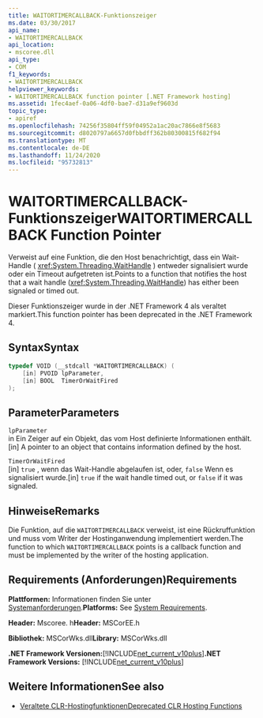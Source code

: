 ```yaml
---
title: WAITORTIMERCALLBACK-Funktionszeiger
ms.date: 03/30/2017
api_name:
- WAITORTIMERCALLBACK
api_location:
- mscoree.dll
api_type:
- COM
f1_keywords:
- WAITORTIMERCALLBACK
helpviewer_keywords:
- WAITORTIMERCALLBACK function pointer [.NET Framework hosting]
ms.assetid: 1fec4aef-0a06-4df0-bae7-d31a9ef9603d
topic_type:
- apiref
ms.openlocfilehash: 74256f35804ff59f04952a1ac20ac7866e8f5683
ms.sourcegitcommit: d8020797a6657d0fbbdff362b80300815f682f94
ms.translationtype: MT
ms.contentlocale: de-DE
ms.lasthandoff: 11/24/2020
ms.locfileid: "95732813"
---
```

# <a name="waitortimercallback-function-pointer"></a><span data-ttu-id="e41f2-102">WAITORTIMERCALLBACK-Funktionszeiger</span><span class="sxs-lookup"><span data-stu-id="e41f2-102">WAITORTIMERCALLBACK Function Pointer</span></span>

<span data-ttu-id="e41f2-103">Verweist auf eine Funktion, die den Host benachrichtigt, dass ein Wait-Handle ( <xref:System.Threading.WaitHandle> ) entweder signalisiert wurde oder ein Timeout aufgetreten ist.</span><span class="sxs-lookup"><span data-stu-id="e41f2-103">Points to a function that notifies the host that a wait handle (<xref:System.Threading.WaitHandle>) has either been signaled or timed out.</span></span>  
  
 <span data-ttu-id="e41f2-104">Dieser Funktionszeiger wurde in der .NET Framework 4 als veraltet markiert.</span><span class="sxs-lookup"><span data-stu-id="e41f2-104">This function pointer has been deprecated in the .NET Framework 4.</span></span>  
  
## <a name="syntax"></a><span data-ttu-id="e41f2-105">Syntax</span><span class="sxs-lookup"><span data-stu-id="e41f2-105">Syntax</span></span>  
  
```cpp  
typedef VOID (__stdcall *WAITORTIMERCALLBACK) (  
    [in] PVOID lpParameter,  
    [in] BOOL  TimerOrWaitFired  
);  
```  
  
## <a name="parameters"></a><span data-ttu-id="e41f2-106">Parameter</span><span class="sxs-lookup"><span data-stu-id="e41f2-106">Parameters</span></span>  

 `lpParameter`  
 <span data-ttu-id="e41f2-107">in Ein Zeiger auf ein Objekt, das vom Host definierte Informationen enthält.</span><span class="sxs-lookup"><span data-stu-id="e41f2-107">[in] A pointer to an object that contains information defined by the host.</span></span>  
  
 `TimerOrWaitFired`  
 <span data-ttu-id="e41f2-108">[in] `true` , wenn das Wait-Handle abgelaufen ist, oder, `false` Wenn es signalisiert wurde.</span><span class="sxs-lookup"><span data-stu-id="e41f2-108">[in] `true` if the wait handle timed out, or `false` if it was signaled.</span></span>  
  
## <a name="remarks"></a><span data-ttu-id="e41f2-109">Hinweise</span><span class="sxs-lookup"><span data-stu-id="e41f2-109">Remarks</span></span>  

 <span data-ttu-id="e41f2-110">Die Funktion, auf die `WAITORTIMERCALLBACK` verweist, ist eine Rückruffunktion und muss vom Writer der Hostinganwendung implementiert werden.</span><span class="sxs-lookup"><span data-stu-id="e41f2-110">The function to which `WAITORTIMERCALLBACK` points is a callback function and must be implemented by the writer of the hosting application.</span></span>  
  
## <a name="requirements"></a><span data-ttu-id="e41f2-111">Requirements (Anforderungen)</span><span class="sxs-lookup"><span data-stu-id="e41f2-111">Requirements</span></span>  

 <span data-ttu-id="e41f2-112">**Plattformen:** Informationen finden Sie unter [Systemanforderungen](../../get-started/system-requirements.md).</span><span class="sxs-lookup"><span data-stu-id="e41f2-112">**Platforms:** See [System Requirements](../../get-started/system-requirements.md).</span></span>  
  
 <span data-ttu-id="e41f2-113">**Header:** Mscoree. h</span><span class="sxs-lookup"><span data-stu-id="e41f2-113">**Header:** MSCorEE.h</span></span>  
  
 <span data-ttu-id="e41f2-114">**Bibliothek:** MSCorWks.dll</span><span class="sxs-lookup"><span data-stu-id="e41f2-114">**Library:** MSCorWks.dll</span></span>  
  
 <span data-ttu-id="e41f2-115">**.NET Framework Versionen:**[!INCLUDE[net_current_v10plus](../../../../includes/net-current-v10plus-md.md)]</span><span class="sxs-lookup"><span data-stu-id="e41f2-115">**.NET Framework Versions:** [!INCLUDE[net_current_v10plus](../../../../includes/net-current-v10plus-md.md)]</span></span>  
  
## <a name="see-also"></a><span data-ttu-id="e41f2-116">Weitere Informationen</span><span class="sxs-lookup"><span data-stu-id="e41f2-116">See also</span></span>

- [<span data-ttu-id="e41f2-117">Veraltete CLR-Hostingfunktionen</span><span class="sxs-lookup"><span data-stu-id="e41f2-117">Deprecated CLR Hosting Functions</span></span>](deprecated-clr-hosting-functions.md)
